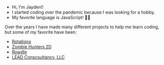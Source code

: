* Hi, I'm Jayden!!
* I started coding over the pandemic because I was looking for a hobby.
* My favorite language is JavaScript! 👨‍💻


 
Over the years I have made many different projects to help me learn coding, but some of my favorite have been: 
 - [Rotations](https://github.com/jaydencarvajal511/Rotations)
 - [Zombie Hunters 2D](https://github.com/jaydencarvajal511/ZombieHunters2D)
 - [Rowdle](https://github.com/jaydencarvajal511/Rowdle)
 - [LEAD Conscsultancy, LLC](https://github.com/jaydencarvajal511/LEADConsultancy)

